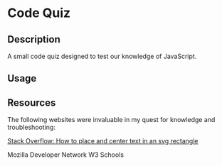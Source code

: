# Code Quiz

## Description

A small code quiz designed to test our knowledge of JavaScript.

## Usage

## Resources
The following websites were invaluable in my quest for knowledge and troubleshooting:

[Stack Overflow: How to place and center text in an svg rectangle](https://stackoverflow.com/questions/5546346/how-to-place-and-center-text-in-an-svg-rectangle)

Mozilla Developer Network
W3 Schools